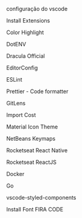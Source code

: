 configuração do vscode

Install Extensions

Color Highlight

DotENV

Dracula Official

EditorConfig

ESLint

Prettier - Code formatter

GitLens

Import Cost

Material Icon Theme

NetBeans Keymaps

Rocketseat React Native

Rocketseat ReactJS

Docker

Go

vscode-styled-components

Install Font FIRA CODE 
